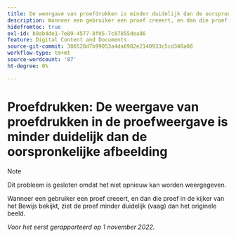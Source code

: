 ```yaml
---
title: De weergave van proefdrukken is minder duidelijk dan de oorspronkelijke afbeelding
description: Wanneer een gebruiker een proef creeert, en dan die proef in de kijker van het Bewijs bekijkt, ziet de proef minder duidelijk (vaag) dan het originele beeld.
hidefromtoc: true
exl-id: b9ab4de1-7e89-4577-8fd5-7c87855dea86
feature: Digital Content and Documents
source-git-commit: 386528d7b99053a4da6982e2140933c5cd348a08
workflow-type: tm+mt
source-wordcount: '87'
ht-degree: 0%

---
```


# Proefdrukken: De weergave van proefdrukken in de proefweergave is minder duidelijk dan de oorspronkelijke afbeelding

<!--This is on both the WF and WFP TOCs-->

>[!NOTE]
>
>Dit probleem is gesloten omdat het niet opnieuw kan worden weergegeven.

Wanneer een gebruiker een proef creeert, en dan die proef in de kijker van het Bewijs bekijkt, ziet de proef minder duidelijk (vaag) dan het originele beeld.

_Voor het eerst gerapporteerd op 1 november 2022._
